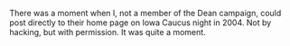There was a moment when I, not a member of the Dean campaign, could post directly to their home page on Iowa Caucus night in 2004. Not by hacking, but with permission. It was quite a moment. 

